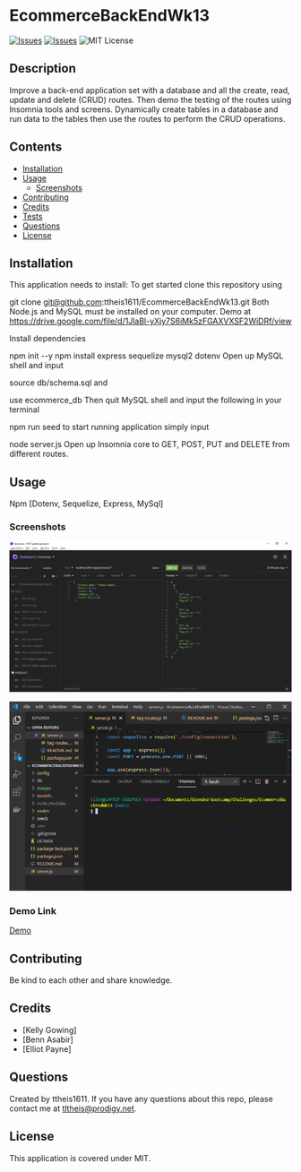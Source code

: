 # EcommerceBackEndWk13
[![Issues](https://img.shields.io/github/issues/ttheis1611/EcommerceBackEndWk13)](https://github.com/ttheis1611/EcommerceBackEndWk13/issues) [![Issues](https://img.shields.io/github/contributors/ttheis1611/EcommerceBackEndWk13)](https://github.com/ttheis1611/EcommerceBackEndWk13/graphs/contributors) ![MIT License](https://img.shields.io/badge/license-MIT-blue)


## Description
Improve a back-end application set with a database and all the create, read, update and delete (CRUD) routes. Then demo the testing of the routes using Insomnia tools and screens. Dynamically create tables in a database and run data to the tables then use the routes to perform the CRUD operations.

## Contents
* [Installation](#installation)
* [Usage](#usage)
   * [Screenshots](#screenshots)
* [Contributing](#contributing)
* [Credits](#credits)
* [Tests](#tests)
* [Questions](#questions)
* [License](#license)


## Installation
This application needs to install: 
To get started clone this repository using

git clone git@github.com:ttheis1611/EcommerceBackEndWk13.git
Both Node.js and MySQL must be installed on your computer. Demo at https://drive.google.com/file/d/1JlaBl-yXjy7S6iMk5zFGAXVXSF2WiDRf/view

Install dependencies

npm init --y
npm install express sequelize mysql2 dotenv
Open up MySQL shell and input

source db/schema.sql
and

use ecommerce_db
Then quit MySQL shell and input the following in your terminal

npm run seed
to start running application simply input

node server.js
Open up Insomnia core to GET, POST, PUT and DELETE from different routes.
  
## Usage
Npm [Dotenv, Sequelize, Express, MySql]
  
### Screenshots

![Insomnia](./images/Insomnia.png)
 
![VSCode](./images/VSsetUp.png)
 

### Demo Link
[Demo](https://drive.google.com/file/d/1JlaBl-yXjy7S6iMk5zFGAXVXSF2WiDRf/view)


## Contributing
Be kind to each other and share knowledge.
  
## Credits
* [Kelly Gowing]
* [Benn Asabir]
* [Elliot Payne]

  
## Questions
Created by ttheis1611. 
      If you have any questions about this repo, please contact me at tltheis@prodigy.net.
  
## License
This application is covered under MIT.